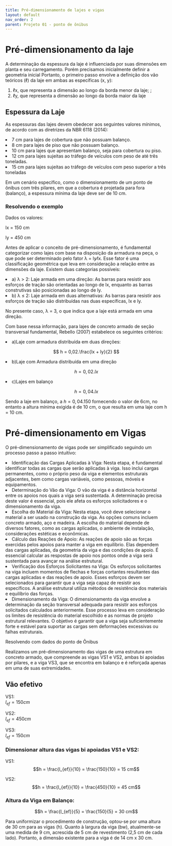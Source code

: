 ```yaml
---
title: Pré-dimensionamento de lajes e vigas
layout: default
nav_order: 2
parent: Projeto 01 - ponto de ônibus
---
```


<!--Don't delete this script-->
<script src = "https://polyfill.io/v3/polyfill.min.js?features=es6"></script>
<script id = "MathJax-script" async src="https://cdn.jsdelivr.net/npm/mathjax@3/es5/tex-mml-chtml.js"></script>
<!--Don't delete this script-->

<h1>Pré-dimensionamento da laje</h1>  

<p aligin = "justify">
A determinação da espessura da laje é influenciada por suas dimensões em planta e seu carregamento. Porém precisamos inicialmente definir a geometria inicial Portanto, o primeiro passo envolve a definição dos vão teóricos (ℓ) da laje em ambas as específicas (x, y): 
</p>

<ol>
  <li>ℓx, que representa a dimensão ao longo da borda menor da laje; ;</li>
  <li>ℓy, que representa a dimensão ao longo da borda maior da laje</li>
</ol>
<h2>Espessura da Laje</h2> 
<p aligin = "justify">
As espessuras das lajes devem obedecer aos seguintes valores mínimos, de acordo com as diretrizes da NBR 6118 (2014): </p>
  <li>7 cm para lajes de cobertura que não possuam balanço.</li>
  <li>8 cm para lajes de piso que não possuam balanço.</li>
  <li>10 cm para lajes que apresentam balanço, seja para cobertura ou piso.</li>
  <li>12 cm para lajes sujeitas ao tráfego de veículos com peso de até três toneladas.</li>
  <li>15 cm para lajes sujeitas ao tráfego de veículos com peso superior a três toneladas</li>

  <p aligin = "justify">
Em um cenário específico, como o dimensionamento de um ponto de ônibus com três pilares, em que a cobertura é projetada para fora (balanço), a espessura mínima da laje deve ser de 10 cm. </p>

<h3>Resolvendo o exemplo</h3>

<p aligin = "justify">  
  
Dados os valores:</li>

<p aligin = "justify">  
  
lx = 150 cm 
</li>

<p aligin = "justify">  
  
ly = 450 cm 
</li>

<p aligin = "justify">
Antes de aplicar o conceito de pré-dimensionamento, é fundamental categorizar como lajes com base na disposição da armadura na peça, o que pode ser determinado pelo fator λ = ly⁄lx. Esse fator é uma classificação geométrica que leva em consideração a relação entre as dimensões da laje. Existem duas categorias possíveis: 
</li>

 <li>a) λ > 2: Laje armada em uma direção: As barras para resistir aos esforços de tração são orientadas ao longo de lx, enquanto as barras construtivas são posicionadas ao longo de ly.</li>
 <li>b) λ ≤ 2: Laje armada em duas alternativas: As barras para resistir aos esforços de tração são distribuídas nas duas específicas, lx e ly.</li>
 
 No presente caso, λ = 3, o que indica que a laje está armada em uma direção.

Com base nessa informação, para lajes de concreto armado de seção transversal fundamental, Rebello (2007) estabelece os seguintes critérios:

 <li>a)Laje com armadura distribuída em duas direções:</li>  
 
  $$
  h = 0,02.\frac{lx + ly}{2}
  $$

<li>b)Laje com Armadura distribuída em uma direção</li>  

$$
h = 0,02.lx
$$

<li>c)Lajes em balanço</li>  

$$
h = 0,04.lx
$$  

Sendo a laje em balanço, a $h = 0,04 . 150$ fornecendo o valor de 6cm, no entanto a altura mínima exigida é de 10 cm, o que resulta em uma laje com h = 10 cm.

<h1>Pré-dimensionamento em Vigas</h1>  

<p aligin = "justify">
O pré-dimensionamento de vigas pode ser simplificado seguindo um processo passo a passo intuitivo: </p>

  <li>	Identificação das Cargas Aplicadas à Viga: Nesta etapa, é fundamental identificar todas as cargas que serão aplicadas à viga. Isso inclui cargas permanentes, como o próprio peso da viga e elementos estruturais adjacentes, bem como cargas variáveis, como pessoas, móveis e equipamentos.</li>
  <li> Determinação do Vão da Viga: O vão da viga é a distância horizontal entre os apoios nos quais a viga será sustentada. A determinação precisa deste valor é essencial, pois ele afeta os esforços solicitadores e o dimensionamento da viga.</li>
  <li>	Escolha do Material da Viga: Nesta etapa, você deve selecionar o material a ser usado na construção da viga. As opções comuns incluem concreto armado, aço e madeira. A escolha do material depende de diversos fatores, como as cargas aplicadas, o ambiente de instalação, considerações estéticas e econômicas.</li>
  <li>	Cálculo das Reações de Apoio: As reações de apoio são as forças exercidas pelos apoios para manter a viga em equilíbrio. Elas dependem das cargas aplicadas, da geometria da viga e das condições de apoio. É essencial calcular as respostas de apoio nos pontos onde a viga será sustentada para avançar na análise estrutural.</li>
  <li>	Verificação dos Esforços Solicitantes na Viga: Os esforços solicitantes na viga incluem momentos de flechas e forças cortantes resultantes das cargas aplicadas e das reações de apoio. Esses esforços devem ser selecionados para garantir que a viga seja capaz de resistir aos específicos. A análise estrutural utiliza métodos de resistência dos materiais e equilíbrio das forças.</li>
  <li> Dimensionamento da Viga: O dimensionamento da viga envolve a determinação da seção transversal adequada para resistir aos esforços solicitados calculados anteriormente. Esse processo leva em consideração os limites de resistência do material escolhido e as normas de projeto estrutural relevantes. O objetivo é garantir que a viga seja suficientemente forte e estável para suportar as cargas sem deformações excessivas ou falhas estruturais.</li>
   
<p aligin = "justify">  
  
Resolvendo com dados do ponto de Ônibus </p>  

Realizamos um pré-dimensionamento das vigas de uma estrutura em concreto armado, que compreende as vigas VS1 e VS2, ambas bi apoiadas por pilares, e a viga VS3, que se encontra em balanço e é reforçada apenas em uma de suas extremidades.  

<h2>Vão efetivo</h2>  

VS1:  
$l_{ef} = 150 cm$  

VS2:  
$l_{ef} = 450 cm$  

VS3:  
$l_{ef} = 150 cm$  

<h3>Dimensionar altura das vigas bi apoiadas VS1 e VS2:</h3>  

VS1:  
$$h = \frac{l_{ef}}{10} = \frac{150}{10} = 15 cm$$  

VS2:  
$$h = \frac{l_{ef}}{10} = \frac{450}{10} = 45 cm$$  

<h3>Altura da Viga em Balanço:</h3>  

$$h = \frac{l_{ef}}{5} = \frac{150}{5} = 30 cm$$  

Para uniformizar o procedimento de construção, optou-se por uma altura de 30 cm para as vigas (h). Quanto à largura da viga (bw), atualmente-se uma medida de 9 cm, acrescida de 5 cm de revestimento (2,5 cm de cada lado). Portanto, a dimensão existente para a viga é de 14 cm x 30 cm.
